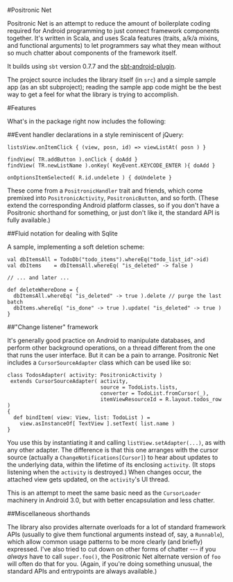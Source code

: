 #Positronic Net

Positronic Net is an attempt to reduce the amount of boilerplate
coding required for Android programming to just connect framework
components together.  It's written in Scala, and uses Scala features
(traits, a/k/a mixins, and functional arguments) to let programmers
say what they mean without so much chatter about components of the
framework itself.

It builds using `sbt` version 0.7.7 and the [sbt-android-plugin](https://github.com/jberkel/android-plugin).

The project source includes the library itself (in `src`) and a simple
sample app (as an sbt subproject); reading the sample app code might
be the best way to get a feel for what the library is trying to
accomplish.

#Features

What's in the package right now includes the following:

##Event handler declarations in a style reminiscent of jQuery:

    listsView.onItemClick { (view, posn, id) => viewListAt( posn ) }

    findView( TR.addButton ).onClick { doAdd }
    findView( TR.newListName ).onKey( KeyEvent.KEYCODE_ENTER ){ doAdd }

    onOptionsItemSelected( R.id.undelete ) { doUndelete }

These come from a `PositronicHandler` trait and friends, which come
premixed into `PositronicActivity`, `PositronicButton`, and so forth.
(These extend the corresponding Android platform classes, so if you
don't have a Positronic shorthand for something, or just don't like
it, the standard API is fully available.)

##Fluid notation for dealing with Sqlite

A sample, implementing a soft deletion scheme:

    val dbItemsAll = TodoDb("todo_items").whereEq("todo_list_id"->id)
    val dbItems    = dbItemsAll.whereEq( "is_deleted" -> false )

    // ... and later ...
    
    def deleteWhereDone = {
      dbItemsAll.whereEq( "is_deleted" -> true ).delete // purge the last batch
      dbItems.whereEq( "is_done" -> true ).update( "is_deleted" -> true )
    }

##"Change listener" framework

It's generally good practice on Android to manipulate databases, and
perform other background operations, on a thread different from the
one that runs the user interface.  But it can be a pain to arrange.
Positronic Net includes a `CursorSourceAdapter` class which can be
used like so:

    class TodosAdapter( activity: PositronicActivity )
     extends CursorSourceAdapter( activity, 
                                  source = TodoLists.lists,
                                  converter = TodoList.fromCursor(_),
                                  itemViewResourceId = R.layout.todos_row )
    {
      def bindItem( view: View, list: TodoList ) =
        view.asInstanceOf[ TextView ].setText( list.name )
    }

You use this by instantiating it and calling `listView.setAdapter(...)`,
as with any other adapter.  The difference is that this one arranges
with the cursor source (actually a `ChangeNotifications[Cursor]`) to
hear about updates to the underlying data, within the lifetime of its
enclosing `activity`.  (It stops listening when the `activity` is
destroyed.)  When changes occur, the attached view gets updated, on
the `activity`'s UI thread.

This is an attempt to meet the same basic need as the `CursorLoader`
machinery in Android 3.0, but with better encapsulation and less
chatter.

##Miscellaneous shorthands

The library also provides alternate overloads for a lot of standard
framework APIs (usually to give them functional arguments instead of,
say, a `Runnable`), which allow common usage patterns to be more
clearly (and briefly) expressed.  I've also tried to cut down on
other forms of chatter --- if you *always* have to call `super.foo()`,
the Positronic Net alternate version of `foo` will often do that for
you.  (Again, if you're doing something unusual, the standard APIs
and entrypoints are always available.)